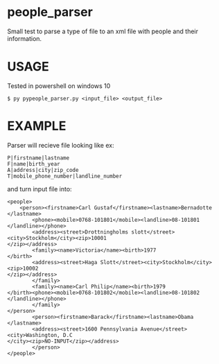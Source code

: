 # people_parser
Small test to parse a type of file to an xml file with people and their information.

# USAGE
Tested in powershell on windows 10

``$ py pypeople_parser.py <input_file> <output_file>
``
# EXAMPLE

Parser will recieve file looking like ex:

```
P|firstname|lastname
F|name|birth_year
A|address|city|zip_code
T|mobile_phone_number|landline_number
```
and turn input file into:

``` 
<people>
	<person><firstname>Carl Gustaf</firstname><lastname>Bernadotte
</lastname>
		<phone><mobile>0768-101801</mobile><landline>08-101801
</landline></phone>
		<address><street>Drottningholms slott</street><city>Stockholm</city><zip>10001
</zip></address>
		<family><name>Victoria</name><birth>1977
</birth>
		<address><street>Haga Slott</street><city>Stockholm</city><zip>10002
</zip></address>
		</family>
		<family><name>Carl Philip</name><birth>1979
</birth><phone><mobile>0768-101802</mobile><landline>08-101802
</landline></phone>
		</family>
</person>
		<person><firstname>Barack</firstname><lastname>Obama
</lastname>
		<address><street>1600 Pennsylvania Avenue</street><city>Washington, D.C
</city><zip>NO-INPUT</zip></address>
		</person>
</people>
